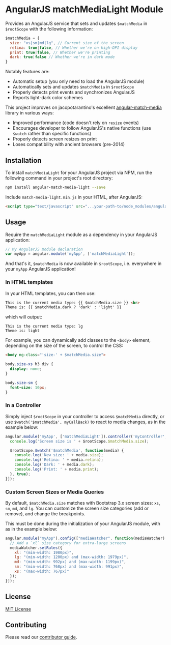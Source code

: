 # AngularJS matchMediaLight Module

Provides an AngularJS service that sets and updates `$matchMedia` in `$rootScope` with the following information:

```js
$matchMedia = {
  size: "xs|sm|md|lg", // Current size of the screen
  retina: true|false, // Whether we're on high-DPI display
  print: true|false, // Whether we're printing
  dark: true|false // Whether we're in dark mode
}
```

Notably features are:

* Automatic setup (you only need to load the AngularJS module)
* Automatically sets and updates `$matchMedia` in `$rootScope`
* Properly detects print events and synchronizes AngularJS
* Reports light-dark color schemes

This project improves on jacopotarantino's excellent [angular-match-media](https://github.com/jacopotarantino/angular-match-media) library in various ways:

* Improved performance (code doesn't rely on `resize` events)
* Encourages developer to follow AngularJS's native functions (use `$watch` rather than specific functions)
* Properly detects screen resizes on print
* Loses compatibility with ancient browsers (pre-2014)

## Installation

To install `matchMediaLight` for your AngularJS project via NPM, run the following command in your project's root directory:

```bash
npm install angular-match-media-light --save
```

Include `match-media-light.min.js` in your HTML, after AngularJS:

```html
<script type="text/javascript" src="...your-path-to/node_modules/angular-match-media-light/dist/match-media-light.min.js"></script>
```

## Usage

Require the `matchMediaLight` module as a dependency in your AngularJS application:

```js
// My AngularJS module declaration
var myApp = angular.module('myApp', ['matchMediaLight']);
```

And that's it, `$matchMedia` is now available in `$rootScope`, i.e. everywhere in your `myApp` AngularJS application!

### In HTML templates

In your HTML templates, you can then use:

```html
This is the current media type: {{ $matchMedia.size }} <br>
Theme is: {{ $matchMedia.dark ? 'dark' : 'light' }}
```

which will output:

```
This is the current media type: lg
Theme is: light
```

For example, you can dynamically add classes to the `<body>` element, depending on the size of the screen, to control the CSS:

```html
<body ng-class="'size-' + $matchMedia.size">
```

```css
body.size-xs h3 div {
  display: none;
}

body.size-sm {
  font-size: 10px;
}
```

### In a Controller

Simply inject `$rootScope` in your controller to access `$matchMedia` directly, or use `$watch('$matchMedia', myCallBack)` to react to media changes, as in the example below:

```js
angular.module('myApp', ['matchMediaLight']).controller('myController', ['$rootScope', function($rootScope) {
  console.log('Screen size is ' + $rootScope.$matchMedia.size);

  $rootScope.$watch('$matchMedia', function(media) {
    console.log('New size: ' + media.size);
    console.log('Retina: ' + media.retina);
    console.log('Dark: ' + media.dark);
    console.log('Print: ' + media.print);
  }, true);
}]);
```

### Custom Screen Sizes or Media Queries

By default, `$matchMedia.size` matches with Bootstrap 3.x screen sizes: `xs`, `sm`, `md`, and `lg`. You can customize the screen size categories (add or remove), and change the breakpoints.

This must be done during the initialization of your AngularJS module, with as in the example below:

```js
angular.module("myApp").config(["mediaWatcher", function(mediaWatcher) {
  // Add a `xl` size category for extra-large screens
  mediaWatcher.setRules({
    xl: "(min-width: 1980px)",
    lg: "(min-width: 1200px) and (max-width: 1979px)",
    md: "(min-width: 992px) and (max-width: 1199px)",
    sm: "(min-width: 768px) and (max-width: 991px)",
    xs: "(max-width: 767px)"
  });
}]);
```

## License

[MIT License](LICENSE)

## Contributing

Please read our [contributor guide](https://sentrysoftware.org/contributing.html).
